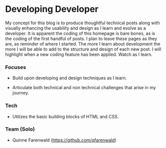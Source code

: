 # Developing Developer

My concept for this blog is to produce thoughtful technical posts along with visually enhancing the usability and design as I learn and evolve as a developer. It is apparent the coding of this homepage is bare bones, as is the coding of the first handful of posts. I plan to leave these pages as they are, as reminder of where I started. The more I learn about development the more I will be able to add to the structure and design of each new post. I will highlight when a new coding feature has been applied. Watch as I learn.

### Focuses

- Build upon developing and design techniques as I learn.

- Articulate both technical and non technical challenges that arise in my journey.

### Tech

- Utilizes the basic building blocks of HTML and CSS.

### Team (Solo)

- Quinne Farenwald (https://github.com/qfarenwald)
